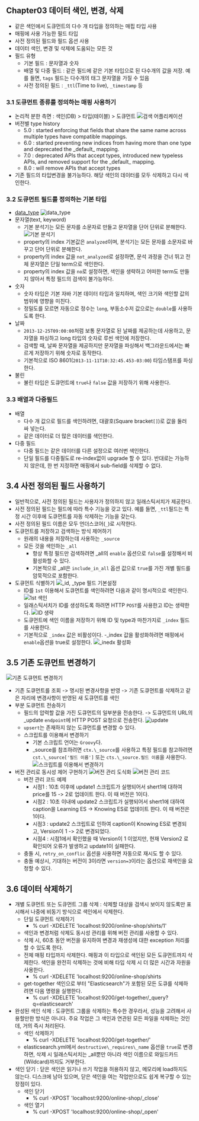 ## Chapter03 데이터 색인, 변경, 삭제
- 같은 색인에서 도큐먼트의 다수 개 타입을 정의하는 매핍 타입 사용
- 매핑에 사용 가능한 필드 타입
- 사전 정의된 필드와 필드 옵션 사용
- 데이터 색인, 변경 및 삭제에 도움되는 모든 것
- 필드 유형
  - 기본 필드 : 문자열과 숫자
  - 배열 및 다중 필드 : 같은 필드에 같은 기본 타입으로 된 다수개의 값을 저장. 예를 들면, `tags` 필드는 다수개의 태그 문자열을 가질 수 있음
  - 사전 정의된 필드 : `_ttl`(Time to live), `_timestamp` 등

### 3.1 도큐먼트 종류를 정의하는 매핑 사용하기
- 논리적 분한 측면 : 색인(DB) > 타입(테이블) > 도큐먼트
![검색 어플리케이션](https://user-images.githubusercontent.com/49108738/69470628-2819cd80-0ddb-11ea-8f7e-134b138ffd15.png)
- 버전별 type history
  - 5.0 : started enforcing that fields that share the same name across multiple types have compatible mappings.
  - 6.0 : started preventing new indices from having more than one type and deprecated the \_default\_ mapping.
  - 7.0 : deprecated APIs that accept types, introduced new typeless APIs, and removed support for the \_default\_ mapping.
  - 8.0 : will remove APIs that accept types
- 기존 필드의 타입변경을 불가능하다. 해당 색인의 데이터를 모두 삭제하고 다시 색인한다.

### 3.2 도큐먼트 필드를 정의하는 기본 타입
- [data_type](https://www.elastic.co/guide/en/elasticsearch/reference/current/sql-data-types.html)
![data_type](https://user-images.githubusercontent.com/49108738/69471488-d70dd780-0de2-11ea-8df3-2e6e816fc07b.png)
- 문자열(text, keyword)
  - 기본 분석기는 모든 문자를 소문자로 만들고 문자열을 단어 단위로 분해한다.
![기본 분석기](https://user-images.githubusercontent.com/49108738/69471525-82b72780-0de3-11ea-86a7-6719c572cc00.png)
  - property의 index 기본값은 `analyzed`이며, 분석기는 모든 문자를 소문자로 바꾸고 단어 단위로 분해한다.
  - property의 index 값을 `not_analyzed`로 설정하면, 문석 과정을 건너 뛰고 전체 문자열은 단일 term으로 색인한다.
  - property의 index 값을 `no`로 설정하면, 색인을 생략하고 어떠한 term도 만들지 않아서 특정 필드의 검색이 불가능하다.
- 숫자
  - 숫자 타입은 기본 자바 기본 데이터 타입과 일치하며, 색인 크기와 색인할 값의 범위에 영향을 미친다.
  - 정밀도를 모르면 자동으로 정수는 `long`, 부동소수저 값으로는 `double`를 사용하도록 한다.
- 날짜
  - `2013-12-25T09:00:00`처럼 보통 문자열로 된 날짜를 제공하는데 사용하고, 문자열을 파싱하고 long 타입의 숫자로 루씬 색인에 저장한다.
  - 검색할 때, 날짜 문자열을 제공하지만 문자열을 파싱해서 백그라운드에서는 빠르게 저장하기 위해 숫자로 동작한다.
  - 기본적으로 ISO 8601(`2013-11-11T10:32:45.453-03:00`) 타임스탬프를 파싱한다.
- 불린
  - 불린 타입은 도큐먼트에 `true`나 `false` 값을 저장하기 위해 사용한다.
  
### 3.3 배열과 다중필드
- 배열
  - 다수 개 값으로 필드를 색인하려면, 대괄호(Square bracket`[]`)로 값을 둘러 싸 넣는다.
  - 같은 데이터로 더 많은 데이터를 색인한다.
- 다중 필드
  - 다중 필드는 같은 데이터를 다른 설정으로 여러번 색인한다.
  - 단일 필드를 다중필도로 re-index없이 upgrade 할 수 있다. 반대로는 가능하지 않은데, 한 번 지정하면 매핑에서 sub-field를 삭제할 수 없다.

## 3.4 사전 정의된 필드 사용하기
- 일반적으로, 사전 정의된 필드는 사용자가 정의하지 않고 일래스틱서치가 제공한다.
- 사전 정의된 필드는 필드에 따라 특수 기능을 갖고 있다. 예를 들면, `_ttl`필드는 특정 시간 이후에 도큐먼트를 자동 삭제하는 기능을 갖는다.
- 사전 정의된 필드 이름은 모두 언더스코어(`_`)로 시작한다.
- 도큐먼트를 저장하고 검색하는 방식 제어하기
  - 원래의 내용을 저장하는데 사용하는 `_source`
  - 모든 것을 색인하는 `_all`
    - 항상 특정 필드만 검색하려면 _all의 `enable` 옵션으로 `false`를 설정해서 비활성화할 수 있다.
    - 기본적으로 _all은 `include_in_all` 옵션 값으로 `true`를 가진 개별 필드를 암묵적으로 포함한다.
- 도큐먼트 식별하기
![\_id, \_type 필드 기본설정](https://user-images.githubusercontent.com/49108738/69472753-6d48fa00-0df1-11ea-8cd2-044f052e8d8d.png)
  - ID를 `1st` 이용해서 도큐먼트를 색인하려면 다음과 같이 명시적으로 색인한다.
![1st 색인](https://user-images.githubusercontent.com/49108738/69472822-260f3900-0df2-11ea-8944-5ca55bc7f51c.png)
  - 일래스틱서치가 ID를 생성하도록 하려면 HTTP `POST`를 사용한고 ID는 생략한다.
![ID 생략](https://user-images.githubusercontent.com/49108738/69472852-91590b00-0df2-11ea-999b-4212b5fd0aab.png)
  - 도큐먼트에 색인 이름을 저장하기 위해 ID 및 type과 마찬가지로 `_index` 필드를 사용한다.
  - 기본적으로 `_index` 값은 비활성이다.
  -\_index 값을 활성화하려면 매핑에서 `enable`옵션을 true로 설정한다.
![\_inedx 활성화](https://user-images.githubusercontent.com/49108738/69472912-5d321a00-0df3-11ea-878b-c0aade4e807b.png)

## 3.5 기존 도큐먼트 변경하기
![기존 도큐먼트 변경하기](https://user-images.githubusercontent.com/49108738/69478958-91c9c400-0e3b-11ea-862b-eac3a55493f6.png)
- 기존 도큐먼트를 조회 -> 명시된 변경사항을 반영 -> 기존 도큐먼트를 삭제하고 같은 자리에 변경사항이 반영된 새 도큐먼트를 색인
- 부분 도큐먼트 전송하기
  - 필드의 압력할 값을 가진 도큐먼트의 일부분을 전송한다. -> 도큐먼트의 URL의 \_update `endpoint`에 HTTP POST 요청으로 전송한다.
![update](https://user-images.githubusercontent.com/49108738/69479030-41069b00-0e3c-11ea-840f-13a98d0e6386.png)
  - `upsert`는 존재하지 않는 도큐먼트를 변경할 수 있다.
  - 스크립트를 이용해서 변경하기
    - 기본 스크립트 언어는 `Groovy`다.
    - \_source를 참조하려면 `ctx.\_source`를 사용하고 특정 필드를 참고하려면 `cst.\_source['필드 이름']` 또는 `cts.\_source.필드 이름`을 사용한다.
![스크립트를 이용해서 변경하기](https://user-images.githubusercontent.com/49108738/69494760-aa50e180-0f02-11ea-9aff-7c83c5f7735e.png)
- 버전 관리로 동시성 제어 구현하기
![버전 관리 도식화](https://user-images.githubusercontent.com/49108738/69494892-2992e500-0f04-11ea-8b2a-16dc19dc3459.png)
![버전 관리 코드](https://user-images.githubusercontent.com/49108738/69494897-33b4e380-0f04-11ea-83a8-e15406bf97da.png)
  - 버전 관리 코드 예제
    - 시점1 : 10초 이후에 update1 스크립트가 실행되어서 shert1에 대하여 price를 15 -> 2로 업데이트 한다. 이 때 버전은 1이다.
    - 시점2 : 10초 이내에 update2 스크립트가 실행되어서 shert1에 대하여 caption을 Learning ES -> Knowing ES로 업데이트 한다. 이 때 버전은 1이다.
    - 시점3 : update2 스크립트로 인하여 caption이 Knowing ES로 변경되고, Version이 1 -> 2로 변경되었다.
    - 시점4 : 시점1에서 확인했을 때 Version이 1 이었지만, 현재 Version2 로 확인되어 오류가 발생하고 update1이 실패한다.
  - 충돌 시, `retry_on_conflic` 옵션을 사용하면 자동으로 재시도 할 수 있다.
  - 충돌 예상시, 기대하는 버전이 3이라면 `version=3`이라는 옵션으로 재색인을 요청할 수 있다.

## 3.6 데이터 삭제하기
- 개별 도큐먼트 또는 도큐먼트 그룹 삭제 : 삭제할 대상을 검색시 보이지 않도록만 표시해서 나중에 비동기 방식으로 색인에서 삭제한다.
  - 단일 도큐먼트 삭제하기
    - % curl -XDELETE 'localhost:9200/online-shop/shirts/1'
  - 색인과 변경처럼 삭제도 동시성 관리를 위해 버전 관리를 사용할 수 있다.
  - 삭제 시, 60초 동안 버전을 유지하여 변경과 재생성에 대한 exception 처리를 할 수 있도록 한다.
  - 전체 매핑 타입까지 삭제한다. 매핑과 이 타입으로 색인된 모든 도큐먼트까지 삭제한다. 색인을 완전히 삭제하는 것에 비해 타입 삭제 시 더 많은 시간과 자원을 사용한다.
    - % curl -XDELETE 'localhost:9200/online-shop/shirts
  - get-together 색인으로 부터 "Elasticsearch"가 포함된 모든 도큐를 삭제하려면 다음 명령을 실행한다.
    - % curl -XDELETE 'localhost:9200/get-together/_query?q=elasticsearch'
- 완성된 색인 삭제 : 도큐먼트 그룹을 삭제하는 특수한 경우라서, 성능을 고려해서 사용할만한 방식은 아니다. 주요 작업은 그 색인과 연관된 모든 파일을 삭제하는 것인데, 거의 즉시 처리된다.
  - 색인 삭제하기
    - % curl -XDELETE 'localhost:9200/get-together/'
  - elasticsearch.yml에서 `destructive\_requires\_name` 옵션을 `true`로 변경하면, 삭제 시 일래스틱서치는 \_all뿐만 아니라 색인 이름으로 와일드카드(Wildcard)까지도 거부한다.
- 색인 닫기 : 닫은 색인은 읽기나 쓰기 작업을 허용하지 않고, 메모리에 load하지도 않는다. 디스크에 남아 있으며, 닫은 색인을 여는 작업만으로도 쉽게 복구할 수 있는 장점이 있다.
  - 색인 닫기
    - % curl -XPOST 'localhost:9200/online-shop/_close'
  - 색인 열기
    - % curl -XPOST 'localhost:9200/online-shop/_open'
